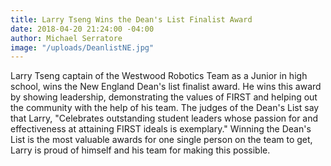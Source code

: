 ```yaml
---
title: Larry Tseng Wins the Dean's List Finalist Award
date: 2018-04-20 21:24:00 -04:00
author: Michael Serratore
image: "/uploads/DeanlistNE.jpg"
---
```


Larry Tseng captain of the Westwood Robotics Team as a Junior in high school, wins the New England Dean's list finalist award. He wins this award by showing leadership, demonstrating the values of FIRST and helping out the community with the help of his team. The judges of the Dean's List say that Larry, "Celebrates outstanding student leaders whose passion for and effectiveness at attaining FIRST ideals is exemplary." Winning the Dean's List is the most valuable awards for one single person on the team to get, Larry is proud of himself and his team for making this possible.